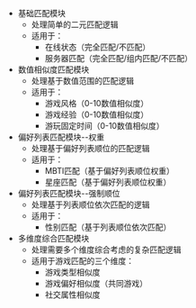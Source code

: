 - 基础匹配模块
  - 处理简单的二元匹配逻辑
  - 适用于：
    - 在线状态（完全匹配/不匹配）
    - 服务器匹配（完全匹配/组内匹配/不匹配）
- 数值相似度匹配模块
  - 处理基于数值范围的匹配逻辑
  - 适用于：
    - 游戏风格（0-10数值相似度）
    - 游戏经验（0-10数值相似度）
    - 游玩固定时间（0-10数值相似度）
- 偏好列表匹配模块--权重
  - 处理基于偏好列表顺位的匹配逻辑
  - 适用于：
    - MBTI匹配（基于偏好列表顺位权重）
    - 星座匹配（基于偏好列表顺位权重）
- 偏好列表匹配模块--强制顺位
  - 处理基于列表顺位依次匹配的逻辑
  - 适用于：
    - 性别匹配（基于列表顺位依次匹配）
- 多维度综合匹配模块
  - 处理需要多个维度综合考虑的复杂匹配逻辑
  - 适用于游戏匹配的三个维度：
    - 游戏类型相似度
    - 游戏偏好相似度（共同游戏）
    - 社交属性相似度